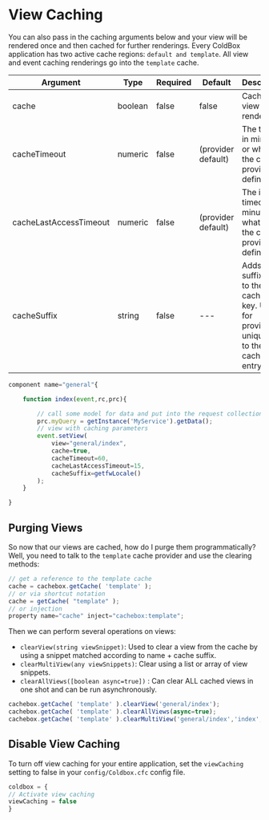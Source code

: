 # View Caching

You can also pass in the caching arguments below and your view will be rendered once and then cached for further renderings. Every ColdBox application has two active cache regions: `default and template`. All view and event caching renderings go into the `template` cache.

| Argument | Type | Required | Default | Description |
| --- | --- | --- | --- | --- |
| cache | boolean | false | false | Cache the view to be rendered |
| cacheTimeout | numeric | false | \(provider default\) | The timeout in minutes or whatever the cache provider defines |
| cacheLastAccessTimeout | numeric | false | \(provider default\) | The idle timeout in minutes or whatever the cache provider defines |
| cacheSuffix | string | false | --- | Adds a suffix key to the cached key. Used for providing uniqueness to the cacheable entry |

```javascript
component name="general"{

    function index(event,rc,prc){

        // call some model for data and put into the request collection
        prc.myQuery = getInstance('MyService').getData();    
        // view with caching parameters
        event.setView(
            view="general/index",
            cache=true,
            cacheTimeout=60,
            cacheLastAccessTimeout=15,
            cacheSuffix=getfwLocale()
        );
    }

}
```

## Purging Views

So now that our views are cached, how do I purge them programmatically? Well, you need to talk to the `template` cache provider and use the clearing methods:

```javascript
// get a reference to the template cache
cache = cachebox.getCache( 'template' );
// or via shortcut notation
cache = getCache( "template" );
// or injection
property name="cache" inject="cachebox:template";
```

Then we can perform several operations on views:

* `clearView(string viewSnippet)`: Used to clear a view from the cache by using a snippet matched according to name + cache suffix.
* `clearMultiView(any viewSnippets)`: Clear using a list or array of view snippets.
* `clearAllViews([boolean async=true])` : Can clear ALL cached views in one shot and can be run asynchronously.

```javascript
cachebox.getCache( 'template' ).clearView('general/index');
cachebox.getCache( 'template' ).clearAllViews(async=true);
cachebox.getCache( 'template' ).clearMultiView('general/index','index','home');
```

## Disable View Caching

To turn off view caching for your entire application, set the `viewCaching` setting to false in your `config/Coldbox.cfc` config file.

```javascript
coldbox = {
// Activate view caching
viewCaching = false
}
```


